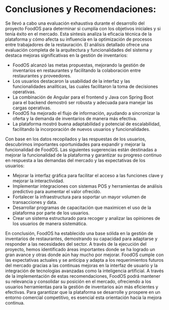 # Conclusiones y Recomendaciones:

Se llevó a cabo una evaluación exhaustiva durante el desarrollo del proyecto FoodOS para determinar si cumplía con los objetivos iniciales y si tenía éxito en el mercado. Esta síntesis analiza la eficacia técnica de la plataforma y cómo afecta su influencia en la optimización de procesos entre trabajadores de la restauración. El análisis detallado ofrece una evaluación completa de la arquitectura y funcionalidades del sistema y destaca mejoras significativas en la gestión de inventarios:

- FoodOS alcanzó las metas propuestas, mejorando la gestión de inventarios en restaurantes y facilitando la colaboración entre restaurantes y proveedores.
- Los usuarios destacaron la usabilidad de la interfaz y las funcionalidades analíticas, las cuales facilitaron la toma de decisiones operativas.
- La combinación de Angular para el frontend y Java con Spring Boot para el backend demostró ser robusta y adecuada para manejar las cargas operativas.
- FoodOS ha mejorado el flujo de información, ayudando a sincronizar la oferta y la demanda de inventarios de manera más efectiva.
- La plataforma mostró buena adaptabilidad y potencial de escalabilidad, facilitando la incorporación de nuevos usuarios y funcionalidades.

Con base en los datos recopilados y las respuestas de los usuarios, descubrimos importantes oportunidades para expandir y mejorar la funcionalidad de FoodOS. Las siguientes sugerencias están destinadas a mejorar la funcionalidad de la plataforma y garantizar su progreso continuo en respuesta a las demandas del mercado y las expectativas de los usuarios:

- Mejorar la interfaz gráfica para facilitar el acceso a las funciones clave y mejorar la interactividad.
- Implementar integraciones con sistemas POS y herramientas de análisis predictivo para aumentar el valor ofrecido.
- Fortalecer la infraestructura para soportar un mayor volumen de transacciones y data.
- Desarrollar programas de capacitación que maximicen el uso de la plataforma por parte de los usuarios.
- Crear un sistema estructurado para recoger y analizar las opiniones de los usuarios de manera sistemática.

En conclusión, FoodOS ha establecido una base sólida en la gestión de inventarios de restaurantes, demostrando su capacidad para adaptarse y responder a las necesidades del sector. A través de la ejecución del proyecto, hemos identificado áreas importantes donde se ha logrado un gran avance y otras donde aún hay mucho por mejorar. FoodOS cumple con las expectativas actuales y se anticipa y adapta a los requerimientos futuros del mercado gracias a las continuas mejoras en la interfaz de usuario y la integración de tecnologías avanzadas como la inteligencia artificial. A través de la implementación de estas recomendaciones, FoodOS podrá mantener su relevancia y consolidar su posición en el mercado, ofreciendo a los usuarios herramientas para la gestión de inventarios aún más eficientes y efectivas. Para garantizar que la plataforma se desarrolle y prospere en un entorno comercial competitivo, es esencial esta orientación hacia la mejora continua.
